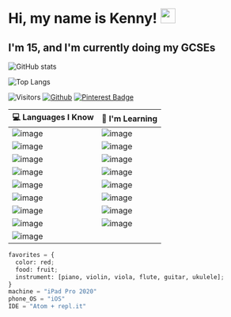 # Hi, my name is Kenny! <img src="https://raw.githubusercontent.com/MartinHeinz/MartinHeinz/master/wave.gif" width="30px">
## I'm 15, and I'm currently doing my GCSEs

<!-- **KennyOliver/KennyOliver** is a ✨ _special_ ✨ repository because its `README.md` (this file) appears on your GitHub profile. -->

<!--![GitHub stats](https://github-readme-stats.vercel.app/api?username=KennyOliver&show_icons=true&hide_border=true&theme=radical)-->
![GitHub stats](https://github-readme-stats.vercel.app/api?username=KennyOliver&show_icons=true&hide_border=true&theme=radical&bg_color=60,12b035,06abd4&title_color=333333&text_color=dddddd&icon_color=eeeeee)
<br>
<!--![Top Langs](https://github-readme-stats.vercel.app/api/top-langs/?username=KennyOliver&hide_border=true&theme=radical&layout=compact)-->
![Top Langs](https://github-readme-stats.vercel.app/api/top-langs/?username=KennyOliver&hide_border=true&theme=radical&layout=compact&langs_count=8&bg_color=60,12b035,06abd4&title_color=333333&text_color=dddddd&icon_color=eeeeee)

![Visitors](https://visitor-badge.laobi.icu/badge?page_id=KennyOliver.KennyOliver)
[![Github](https://img.shields.io/github/followers/KennyOliver?label=Follow&style=for-the-badge)](https://github.com/KennyOliver)
[![Pinterest Badge](https://img.shields.io/badge/@KennyTheOlive-BD081C?style=for-the-badge&logo=pinterest&logoColor=white&link=https://www.pinterest.com/KennyTheOlive)](https://www.pinterest.com/KennyTheOlive)

<!--[image](https://forthebadge.com/images/badges/contains-tasty-spaghetti-code.svg)
![image](https://forthebadge.com/images/badges/made-with-markdown.svg)
![image](https://forthebadge.com/images/badges/powered-by-black-magic.svg)-->

| :computer: Languages I Know | :seedling: I'm Learning |
| --------------------------- | ----------------------- |
| ![image](https://img.shields.io/badge/Python-3776AB?style=for-the-badge&logo=python&logoColor=white) | ![image](https://img.shields.io/badge/JavaScript-F7DF1E?style=for-the-badge&logo=javascript&logoColor=black) |
| ![image](https://img.shields.io/badge/HTML5-E34F26?style=for-the-badge&logo=html5&logoColor=white) | ![image](https://img.shields.io/badge/Java-ED8B00?style=for-the-badge&logo=java&logoColor=white) |
| ![image](https://img.shields.io/badge/CSS3-1572B6?style=for-the-badge&logo=css3&logoColor=white) | ![image](https://img.shields.io/badge/PHP-777BB4?style=for-the-badge&logo=php&logoColor=white) |
| ![image](https://img.shields.io/badge/Ruby-CC342D?style=for-the-badge&logo=ruby&logoColor=white) | ![image](https://img.shields.io/badge/jQuery-0769AD?style=for-the-badge&logo=jquery&logoColor=white) |
| ![image](https://img.shields.io/badge/MySQL-00000F?style=for-the-badge&logo=mysql&logoColor=white) | ![image](https://img.shields.io/badge/Docker-2496ED?style=for-the-badge&logo=docker&logoColor=white) |
| ![image](https://img.shields.io/badge/Markdown-000000?style=for-the-badge&logo=markdown&logoColor=white) | ![image](https://img.shields.io/badge/Swift-FA7343?style=for-the-badge&logo=swift&logoColor=white) |
| ![image](https://img.shields.io/badge/micro:bit-00ED00?style=for-the-badge&logo=micro:bit&logoColor=white) | ![image](https://img.shields.io/badge/Kotlin-0095D5?&style=for-the-badge&logo=kotlin&logoColor=white) |
| ![image](https://img.shields.io/badge/Scratch-FFA500?style=for-the-badge&logo=scratch&logoColor=white) | ![image](https://img.shields.io/badge/Dart-0175C2?style=for-the-badge&logo=dart&logoColor=white) |
| ![image](https://img.shields.io/badge/Tynker-DD0000?style=for-the-badge&logo=data:res-1.cloudinary.com/crunchbase-production/image/upload/c_lpad,h_256,w_256,f_auto,q_auto:eco/v1464574274/whsf628fmy1db4zjnopw.png/png&logoColor=white) |  |

<!--| :computer: Languages I know | :seedling: I'm learning |
| --------------------------- | ----------------------- |
| Python | Javascript |
| HTML | Java |
| CSS | PHP |
| Ruby | jQuery |
| MySQL | Docker |
| Markdown | Swift |
| MS MakeCode | Kotlin |
| Scratch |  |
| Tynker |  |-->

```python
favorites = {
  color: red;
  food: fruit;
  instrument: [piano, violin, viola, flute, guitar, ukulele];
}
machine = "iPad Pro 2020"
phone_OS = "iOS"
IDE = "Atom + repl.it"
```
